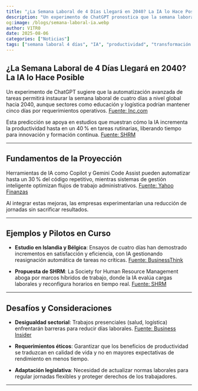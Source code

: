 ```yaml
---
title: "¿La Semana Laboral de 4 Días Llegará en 2040? La IA lo Hace Posible"
description: "Un experimento de ChatGPT pronostica que la semana laboral de cuatro días podría ser realidad en 2040 gracias a la IA. Conoce ejemplos de pilotos, beneficios y retos sectoriales."
og:image: /blogs/semana-laboral-ia.webp
author: V1TR0
date: 2025-08-06
categories: ["Noticias"]
tags: ["semana laboral 4 días", "IA", "productividad", "transformación digital", "automatización"]
---
```


## ¿La Semana Laboral de 4 Días Llegará en 2040? La IA lo Hace Posible

Un experimento de ChatGPT sugiere que la automatización avanzada de tareas permitirá instaurar la semana laboral de cuatro días a nivel global hacia 2040, aunque sectores como educación y logística podrían mantener cinco días por requerimientos operativos. [Fuente: Inc.com](https://www.inc.com)

Esta predicción se apoya en estudios que muestran cómo la IA incrementa la productividad hasta en un 40 % en tareas rutinarias, liberando tiempo para innovación y formación continua. [Fuente: SHRM](https://www.shrm.org)

---

## Fundamentos de la Proyección

Herramientas de IA como Copilot y Gemini Code Assist pueden automatizar hasta un 30 % del código repetitivo, mientras sistemas de gestión inteligente optimizan flujos de trabajo administrativos. [Fuente: Yahoo Finanzas](https://es.finance.yahoo.com)

Al integrar estas mejoras, las empresas experimentarían una reducción de jornadas sin sacrificar resultados.

---

## Ejemplos y Pilotos en Curso

- **Estudio en Islandia y Bélgica**: Ensayos de cuatro días han demostrado incrementos en satisfacción y eficiencia, con IA gestionando reasignación automática de tareas no críticas. [Fuente: BusinessThink](https://businessthink.unsw.edu.au)

- **Propuesta de SHRM**: La Society for Human Resource Management aboga por marcos híbridos de trabajo, donde la IA evalúa cargas laborales y reconfigura horarios en tiempo real. [Fuente: SHRM](https://www.shrm.org)

---

## Desafíos y Consideraciones

- **Desigualdad sectorial**: Trabajos presenciales (salud, logística) enfrentarán barreras para reducir días laborales. [Fuente: Business Insider](https://www.businessinsider.com)

- **Requerimientos éticos**: Garantizar que los beneficios de productividad se traduzcan en calidad de vida y no en mayores expectativas de rendimiento en menos tiempo.

- **Adaptación legislativa**: Necesidad de actualizar normas laborales para regular jornadas flexibles y proteger derechos de los trabajadores.

---
